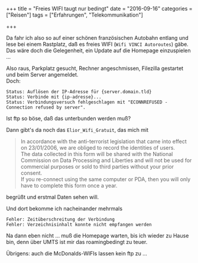 +++
title 		= "Freies WIFI taugt nur bedingt"
date 		= "2016-09-16"
categories 	= ["Reisen"]
tags     	= ["Erfahrungen", "Telekommunikation"]

+++

Da fahr ich also so auf einer schönen französischen Autobahn entlang und lese bei einem Rastplatz, daß es freies WIFI (`Wifi VINCI Autoroutes`) gäbe. Das wäre doch die Gelegenheit, ein Update auf die Homepage einzuspielen ...
<!--more-->

Also raus, Parkplatz gesucht, Rechner angeschmissen, Filezilla gestartet und beim Server angemeldet.    
Doch:

    Status:	Auflösen der IP-Adresse für {server.domain.tld}
    Status:	Verbinde mit {ip-adresse}...
    Status:	Verbindungsversuch fehlgeschlagen mit "ECONNREFUSED - Connection refused by server".

Ist ftp so böse, daß das unterbunden werden muß?

Dann gibt's da noch das `Elior_Wifi_Gratuit`, das mich mit

> In accordance with the anti-terrorist legislation that came into effect on 23/01/2006, we are obliged to record the identities of users.   
The data collected in this form will be shared with the National Commission on Data Processing and Liberties and will not be used for commercial purposes or sold to third parties without your prior consent.   
If you re-connect using the same computer or PDA, then you will only have to complete this form once a year.

begrüßt und erstmal Daten sehen will.

Und dort bekomme ich nacheinander mehrmals 

    Fehler:	Zeitüberschreitung der Verbindung
    Fehler:	Verzeichnisinhalt konnte nicht empfangen werden

Na dann eben nicht ... muß die Homepage warten, bis ich wieder zu Hause bin, denn über UMTS ist mir das roamingbedingt zu teuer.

Übrigens: auch die McDonalds-WIFIs lassen kein ftp zu ...